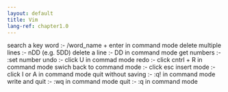 ```yaml
---
layout: default
title: Vim
lang-ref: chapter1.0
---
```

search a key word :- /word_name + enter in command mode
delete multiple lines :- nDD (e.g. 5DD)
delete a line :- DD in command mode
get numbers :- :set number
undo :- click U in commad mode
redo :- click cntrl + R in command mode
swich back to command mode :- click esc
insert mode :- click I or A in command mode
quit without saving :- :q! in command mode
write and quit :- :wq in command mode
quit :- :q in command mode